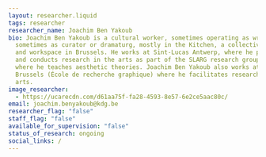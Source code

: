 ```yaml
---
layout: researcher.liquid
tags: researcher
researcher_name: Joachim Ben Yakoub
bio: Joachim Ben Yakoub is a cultural worker, sometimes operating as writer,
  sometimes as curator or dramaturg, mostly in the Kitchen, a collective study
  and workspace in Brussels. He works at Sint-Lucas Antwerp, where he promotes
  and conducts research in the arts as part of the SLARG research group, and
  where he teaches aesthetic theories. Joachim Ben Yakoub also works at erg in
  Brussels (École de recherche graphique) where he facilitates research in the
  arts.
image_researcher:
  - https://ucarecdn.com/d61aa75f-fa28-4593-8e57-6e2ce5aac80c/
email: joachim.benyakoub@kdg.be
researcher_flag: "false"
staff_flag: "false"
available_for_supervision: "false"
status_of_research: ongoing
social_links: /
---
```

